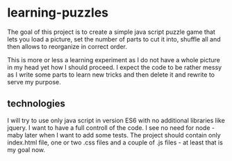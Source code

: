 # learning-puzzles
The goal of this project is to create a simple java script puzzle game that lets you load a picture, set the number of parts to cut it into, shuffle all and then allows to reorganize in correct order.

This is more or less a learning experiment as I do not have a whole picture in my head yet how I should proceed. I expect the code to be rather messy as I write some parts to learn new tricks and then delete it and rewrite to serve my purpose.

## technologies
I will try to use only java script in version ES6 with no additional libraries like jquery. I want to have a full controll of the code. I see no need for node - maby later when I want to add some tests. The project should contain only index.html file, one or two .css files and a couple of .js files - at least that is my goal now. 
